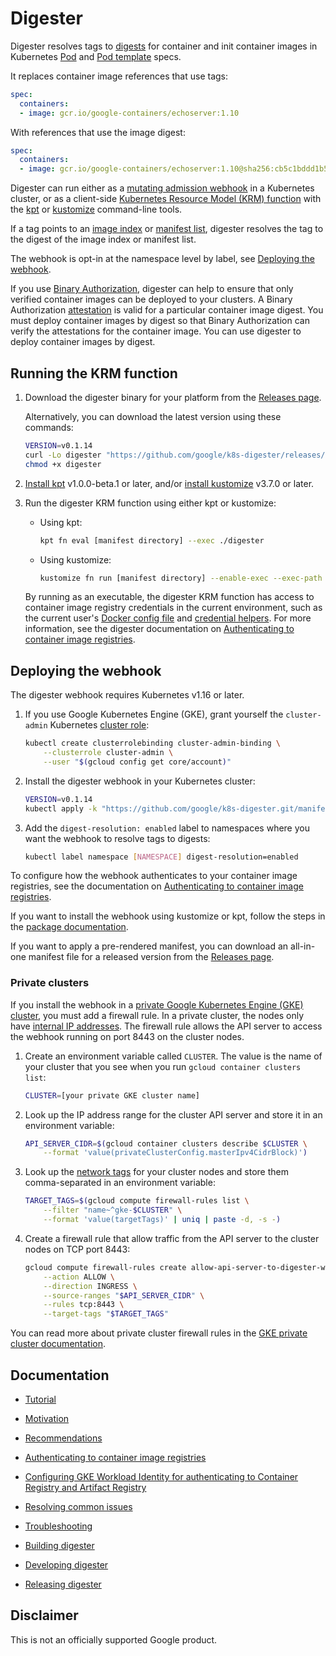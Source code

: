 # Digester

Digester resolves tags to
[digests](https://cloud.google.com/solutions/using-container-images) for
container and init container images in Kubernetes
[Pod](https://kubernetes.io/docs/concepts/workloads/pods/) and
[Pod template](https://kubernetes.io/docs/concepts/workloads/pods/#pod-templates)
specs.

It replaces container image references that use tags:

```yaml
spec:
  containers:
  - image: gcr.io/google-containers/echoserver:1.10
```

With references that use the image digest:

```yaml
spec:
  containers:
  - image: gcr.io/google-containers/echoserver:1.10@sha256:cb5c1bddd1b5665e1867a7fa1b5fa843a47ee433bbb75d4293888b71def53229
```

Digester can run either as a
[mutating admission webhook](https://kubernetes.io/docs/reference/access-authn-authz/extensible-admission-controllers/)
in a Kubernetes cluster, or as a client-side
[Kubernetes Resource Model (KRM) function](https://kpt.dev/book/02-concepts/03-functions)
with the [kpt](https://kpt.dev/) or
[kustomize](https://kubectl.docs.kubernetes.io/guides/introduction/kustomize/)
command-line tools.

If a tag points to an
[image index](https://github.com/opencontainers/image-spec/blob/master/image-index.md#oci-image-index-specification)
or
[manifest list](https://docs.docker.com/registry/spec/manifest-v2-2/#manifest-list),
digester resolves the tag to the digest of the image index or manifest list.

The webhook is opt-in at the namespace level by label, see
[Deploying the webhook](#deploying-the-webhook).

If you use
[Binary Authorization](https://cloud.google.com/binary-authorization/docs),
digester can help to ensure that only verified container images can be deployed
to your clusters. A Binary Authorization
[attestation](https://cloud.google.com/binary-authorization/docs/key-concepts#attestations)
is valid for a particular container image digest. You must deploy container
images by digest so that Binary Authorization can verify the attestations for
the container image. You can use digester to deploy container images by digest.

## Running the KRM function

1.  Download the digester binary for your platform from the
    [Releases page](../../releases).

    Alternatively, you can download the latest version using these commands:

    ```sh
    VERSION=v0.1.14
    curl -Lo digester "https://github.com/google/k8s-digester/releases/download/${VERSION}/digester_$(uname -s)_$(uname -m)"
    chmod +x digester
    ```

2.  [Install kpt](https://kpt.dev/installation/) v1.0.0-beta.1 or later, and/or
    [install kustomize](https://kubectl.docs.kubernetes.io/installation/kustomize/)
    v3.7.0 or later.

3.  Run the digester KRM function using either kpt or kustomize:

    -   Using kpt:

        ```sh
        kpt fn eval [manifest directory] --exec ./digester
        ```

    -   Using kustomize:

        ```sh
        kustomize fn run [manifest directory] --enable-exec --exec-path ./digester
        ```

    By running as an executable, the digester KRM function has access to
    container image registry credentials in the current environment, such as
    the current user's
    [Docker config file](https://github.com/google/go-containerregistry/blob/main/pkg/authn/README.md#the-config-file)
    and
    [credential helpers](https://docs.docker.com/engine/reference/commandline/login/#credential-helper-protocol).
    For more information, see the digester documentation on
    [Authenticating to container image registries](docs/authentication.md).

## Deploying the webhook

The digester webhook requires Kubernetes v1.16 or later.

1.  If you use Google Kubernetes Engine (GKE), grant yourself the
    `cluster-admin` Kubernetes
    [cluster role](https://kubernetes.io/docs/reference/access-authn-authz/rbac/):

    ```sh
    kubectl create clusterrolebinding cluster-admin-binding \
        --clusterrole cluster-admin \
        --user "$(gcloud config get core/account)"
    ```
    
2.  Install the digester webhook in your Kubernetes cluster:

    ```sh
    VERSION=v0.1.14
    kubectl apply -k "https://github.com/google/k8s-digester.git/manifests/?ref=${VERSION}"
    ```

3.  Add the `digest-resolution: enabled` label to namespaces where you want the
    webhook to resolve tags to digests:

    ```sh
    kubectl label namespace [NAMESPACE] digest-resolution=enabled
    ```

To configure how the webhook authenticates to your container image registries,
see the documentation on
[Authenticating to container image registries](https://github.com/google/k8s-digester/blob/main/docs/authentication.md#authenticating-to-container-image-registries).

If you want to install the webhook using kustomize or kpt, follow the steps in
the [package documentation](manifests/README.md).

If you want to apply a pre-rendered manifest, you can download an all-in-one
manifest file for a released version from the [Releases page](../../releases).

### Private clusters

If you install the webhook in a
[private Google Kubernetes Engine (GKE) cluster](https://cloud.google.com/kubernetes-engine/docs/how-to/private-clusters),
you must add a firewall rule. In a private cluster, the nodes only have
[internal IP addresses](https://cloud.google.com/vpc/docs/ip-addresses).
The firewall rule allows the API server to access the webhook running on port
8443 on the cluster nodes.

1.  Create an environment variable called `CLUSTER`. The value is the name of
    your cluster that you see when you run `gcloud container clusters list`:

    ```sh
    CLUSTER=[your private GKE cluster name]
    ```

2.  Look up the IP address range for the cluster API server and store it in an
    environment variable:

    ```sh
    API_SERVER_CIDR=$(gcloud container clusters describe $CLUSTER \
        --format 'value(privateClusterConfig.masterIpv4CidrBlock)')
    ```

3.  Look up the
    [network tags](https://cloud.google.com/vpc/docs/add-remove-network-tags)
    for your cluster nodes and store them comma-separated in an environment
    variable:

    ```sh
    TARGET_TAGS=$(gcloud compute firewall-rules list \
        --filter "name~^gke-$CLUSTER" \
        --format 'value(targetTags)' | uniq | paste -d, -s -)
    ```

4.  Create a firewall rule that allow traffic from the API server to the 
    cluster nodes on TCP port 8443:

    ```sh
    gcloud compute firewall-rules create allow-api-server-to-digester-webhook \
        --action ALLOW \
        --direction INGRESS \
        --source-ranges "$API_SERVER_CIDR" \
        --rules tcp:8443 \
        --target-tags "$TARGET_TAGS"
    ```

You can read more about private cluster firewall rules in the
[GKE private cluster documentation](https://cloud.google.com/kubernetes-engine/docs/how-to/private-clusters#add_firewall_rules).

## Documentation

-   [Tutorial](https://cloud.google.com/architecture/using-container-image-digests-in-kubernetes-manifests#using_digester)

-   [Motivation](docs/motivation.md)

-   [Recommendations](docs/recommendations.md)

-   [Authenticating to container image registries](docs/authentication.md)

-   [Configuring GKE Workload Identity for authenticating to Container Registry and Artifact Registry](docs/workload-identity.md)

-   [Resolving common issues](docs/common-issues.md)

-   [Troubleshooting](docs/troubleshooting.md)

-   [Building digester](docs/build.md)

-   [Developing digester](docs/development.md)

-   [Releasing digester](docs/release.md)

## Disclaimer

This is not an officially supported Google product.
